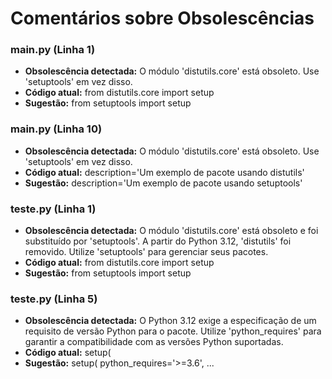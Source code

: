 # Comentários sobre Obsolescências

### main.py (Linha 1)
- **Obsolescência detectada:** O módulo 'distutils.core' está obsoleto. Use 'setuptools' em vez disso.
- **Código atual:** from distutils.core import setup
- **Sugestão:** from setuptools import setup


### main.py (Linha 10)
- **Obsolescência detectada:** O módulo 'distutils.core' está obsoleto. Use 'setuptools' em vez disso.
- **Código atual:** description='Um exemplo de pacote usando distutils'
- **Sugestão:** description='Um exemplo de pacote usando setuptools'


### teste.py (Linha 1)
- **Obsolescência detectada:** O módulo 'distutils.core' está obsoleto e foi substituído por 'setuptools'. A partir do Python 3.12, 'distutils' foi removido. Utilize 'setuptools' para gerenciar seus pacotes.
- **Código atual:** from distutils.core import setup
- **Sugestão:** from setuptools import setup


### teste.py (Linha 5)
- **Obsolescência detectada:** O Python 3.12 exige a especificação de um requisito de versão Python para o pacote. Utilize 'python_requires' para garantir a compatibilidade com as versões Python suportadas.
- **Código atual:**     setup(
- **Sugestão:**     setup(
        python_requires='>=3.6',
        ...

